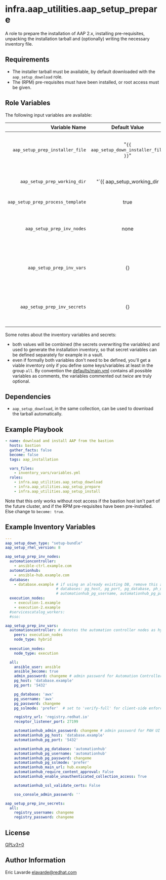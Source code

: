 # infra.aap_utilities.aap\_setup\_prepare

A role to prepare the installation of AAP 2.x, installing pre-requisites,
unpacking the installation tarball and (optionally) writing the necessary inventory file.

## Requirements

* The installer tarball must be available, by default downloaded with the `aap_setup_download` role.
* The (RPM) pre-requisites must have been installed, or root access must be given.

## Role Variables

The following input variables are available:

|Variable Name|Default Value|Required|Description|Example|
|---:|:---:|:---:|:---|:---:|
|`aap_setup_prep_installer_file`|"`{{ aap_setup_down_installer_file }}`"|no|absolute path where to find the tarball on the remote host, or URL http(s), note that `aap_setup_down_installer_file` is a fact set by the role `aap_setup_download`|'https://myhost/myinstaller.tar.gz' or '/var/tmp/myinstaller.tar.gz'|
|`aap_setup_prep_working_dir`|"`{{ aap_setup_working_dir | default('/var/tmp') }}`"|no|absolute path to a working directory, note that `aap_setup_working_dir` is used by other roles in the collection|'/srv/workdir'|
|`aap_setup_prep_process_template`|true|no|shall the inventory be generated by the role?|false|
|`aap_setup_prep_inv_nodes`|none|yes|a dictionary of dictionaries, the first level key is the inventory group name, the 2nd level key is the hostname with the value being its inventory host variables in INI-format|see [defaults/main.yml](defaults/main.yml)|
|`aap_setup_prep_inv_vars`|{}|see below|a dictionary of dictionaries, the first level key is the inventory group name, the 2nd level key is the variable name with the value being the variable's value|see [defaults/main.yml](defaults/main.yml)|
|`aap_setup_prep_inv_secrets`|{}|see below|a dictionary of dictionaries, the first level key is the inventory group name, the 2nd level key is the variable name with the value being the variable's value|see [defaults/main.yml](defaults/main.yml)|

Some notes about the inventory variables and secrets:

* both values will be combined (the secrets overwriting the variables) and used to generate the installation inventory, so that secret variables can be defined separately for example in a vault.
* even if formally both variables don't need to be defined, you'll get a viable inventory only if you define some keys/variables at least in the group `all`.
By convention the [defaults/main.yml](defaults/main.yml) contains all possible variables as comments, the variables commented out _twice_ are truly optional.

## Dependencies

* `aap_setup_download`, in the same collection, can be used to download the tarball automatically.

## Example Playbook

```yaml
- name: download and install AAP from the bastion
  hosts: bastion
  gather_facts: false
  become: false
  tags: aap_installation

  vars_files:
    - inventory_vars/variables.yml
  roles:
    - infra.aap_utilities.aap_setup_download
    - infra.aap_utilities.aap_setup_prepare
    - infra.aap_utilities.aap_setup_install
```

Note that this only works without root access if the bastion host isn't part of the future cluster,
and if the RPM pre-requisites have been pre-installed.
Else change to `become: true`.

## Example Inventory Variables

```yaml
---
aap_setup_down_type: "setup-bundle"
aap_setup_rhel_version: 8

aap_setup_prep_inv_nodes:
  automationcontroller: 
    - ansible-ctrl.example.com
  automationhub: 
    - ansible-hub.example.com
  database: 
    - database.example # if using an already existing DB, remove this and ensure that the following variables are filled with the valid details for your Controller and PAH
                       # databases: pg_host, pg_port, pg_database, ph_username, pg_password, automationhub_pg_host, automationhub_pg_port, automationhub_pg_database, 
                       # automationhub_pg_username, automationhub_pg_password, automationhub_pg_sslmode
  execution_nodes:
    - execution-1.example
    - execution-2.example
  #servicescatalog_workers:
  #sso:

aap_setup_prep_inv_vars:
  automationcontroller: # denotes the automation controller nodes as hybrid nodes (controller and execution)
    peers: execution_nodes 
    node_type: hybrid 
    
  execution_nodes:
    node_type: execution

  all:
    ansible_user: ansible
    ansible_become: true
    admin_password: changeme # admin password for Automation Controller UI
    pg_host: 'database.example'
    pg_port: '5432'

    pg_database: 'awx'
    pg_username: 'awx'
    pg_password: changeme
    pg_sslmode: 'prefer'  # set to 'verify-full' for client-side enforced SSL

    registry_url: 'registry.redhat.io'
    receptor_listener_port: 27199

    automationhub_admin_password: changeme # admin password for PAH UI
    automationhub_pg_host: 'database.example'
    automationhub_pg_port: '5432'

    automationhub_pg_database: 'automationhub'
    automationhub_pg_username: 'automationhub'
    automationhub_pg_password: changeme
    automationhub_pg_sslmode: 'prefer'
    automationhub_main_url: hub.example
    automationhub_require_content_approval: False
    automationhub_enable_unauthenticated_collection_access: True

    automationhub_ssl_validate_certs: False

    sso_console_admin_password: ''

aap_setup_prep_inv_secrets:
  all: 
    registry_username: changeme
    registry_password: changeme
```

## License

[GPLv3+0](https://github.com/redhat-cop/aap_utilities#licensing)

## Author Information

Eric Lavarde <elavarde@redhat.com>
